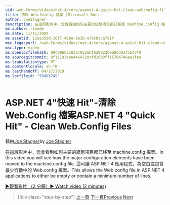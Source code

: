 ```yaml
---
uid: web-forms/videos/net-4/core/aspnet-4-quick-hit-clean-webconfig-files
title: 清除 Web.Config 檔案 |Microsoft Docs
author: JoeStagner
description: 在這段影片中，您會看到如何主要的組態項目都已移至 machine.config 檔案。 這可讓 ASP.NET 4 應用程式中的 Web.config 檔案...
ms.author: riande
ms.date: 11/11/2009
ms.assetid: 12aa35dd-16f7-408a-9a3b-a70c0aca791f
msc.legacyurl: /web-forms/videos/net-4/core/aspnet-4-quick-hit-clean-webconfig-files
msc.type: video
ms.openlocfilehash: 09c9066ac83b7952ebf629022bea9dd92f5b43f0
ms.sourcegitcommit: 0f1119340e4464720cfd16d0ff15764746ea1fea
ms.translationtype: MT
ms.contentlocale: zh-TW
ms.lasthandoff: 04/17/2019
ms.locfileid: "59403749"
---
```

# <a name="aspnet-4-quick-hit---clean-webconfig-files"></a><span data-ttu-id="55576-104">ASP.NET 4"快速 Hit"-清除 Web.Config 檔案</span><span class="sxs-lookup"><span data-stu-id="55576-104">ASP.NET 4 "Quick Hit" - Clean Web.Config Files</span></span>

<span data-ttu-id="55576-105">藉由[Joe Stagner](https://github.com/JoeStagner)</span><span class="sxs-lookup"><span data-stu-id="55576-105">by [Joe Stagner](https://github.com/JoeStagner)</span></span>

<span data-ttu-id="55576-106">在這段影片中，您會看到如何主要的組態項目都已移至 machine.config 檔案。</span><span class="sxs-lookup"><span data-stu-id="55576-106">In this video you will see how the major configuration elements have been moved to the machine.config file.</span></span> <span data-ttu-id="55576-107">這可讓 ASP.NET 4 應用程式，為空白或包含最少行數中的 Web.config 檔案。</span><span class="sxs-lookup"><span data-stu-id="55576-107">This allows the Web.config file in ASP.NET 4 applications to either be empty or contain a minimum number of lines.</span></span>

[<span data-ttu-id="55576-108">&#9654;觀看影片 （2 分鐘）</span><span class="sxs-lookup"><span data-stu-id="55576-108">&#9654; Watch video (2 minutes)</span></span>](https://channel9.msdn.com/Blogs/ASP-NET-Site-Videos/aspnet-4-quick-hit-clean-webconfig-files)

> [!div class="step-by-step"]
> <span data-ttu-id="55576-109">[上一頁](aspnet-4-quick-hit-auto-start.md)
> [下一頁](aspnet-4-quick-hit-predictable-client-ids.md)</span><span class="sxs-lookup"><span data-stu-id="55576-109">[Previous](aspnet-4-quick-hit-auto-start.md)
[Next](aspnet-4-quick-hit-predictable-client-ids.md)</span></span>
